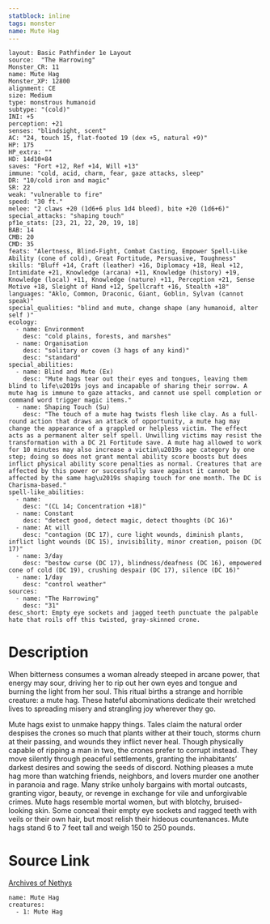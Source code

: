```yaml
---
statblock: inline
tags: monster
name: Mute Hag
---
```

```statblock
layout: Basic Pathfinder 1e Layout
source:  "The Harrowing"
Monster_CR: 11
name: Mute Hag
Monster_XP: 12800
alignment: CE
size: Medium
type: monstrous humanoid
subtype: "(cold)"
INI: +5
perception: +21
senses: "blindsight, scent"
AC: "24, touch 15, flat-footed 19 (dex +5, natural +9)"
HP: 175
HP_extra: ""
HD: 14d10+84
saves: "Fort +12, Ref +14, Will +13"
immune: "cold, acid, charm, fear, gaze attacks, sleep"
DR: "10/cold iron and magic"
SR: 22
weak: "vulnerable to fire"
speed: "30 ft."
melee: "2 claws +20 (1d6+6 plus 1d4 bleed), bite +20 (1d6+6)"
special_attacks: "shaping touch"
pf1e_stats: [23, 21, 22, 20, 19, 18]
BAB: 14
CMB: 20
CMD: 35
feats: "Alertness, Blind-Fight, Combat Casting, Empower Spell-Like Ability (cone of cold), Great Fortitude, Persuasive, Toughness"
skills: "Bluff +14, Craft (leather) +16, Diplomacy +18, Heal +12, Intimidate +21, Knowledge (arcana) +11, Knowledge (history) +19, Knowledge (local) +11, Knowledge (nature) +11, Perception +21, Sense Motive +18, Sleight of Hand +12, Spellcraft +16, Stealth +18"
languages: "Aklo, Common, Draconic, Giant, Goblin, Sylvan (cannot speak)"
special_qualities: "blind and mute, change shape (any humanoid, alter self )"
ecology:
  - name: Environment
    desc: "cold plains, forests, and marshes"
  - name: Organisation
    desc: "solitary or coven (3 hags of any kind)"
    desc: "standard"
special_abilities:
  - name: Blind and Mute (Ex)
    desc: "Mute hags tear out their eyes and tongues, leaving them blind to life\u2019s joys and incapable of sharing their sorrow. A mute hag is immune to gaze attacks, and cannot use spell completion or command word trigger magic items."
  - name: Shaping Touch (Su)
    desc: "The touch of a mute hag twists flesh like clay. As a full-round action that draws an attack of opportunity, a mute hag may change the appearance of a grappled or helpless victim. The effect acts as a permanent alter self spell. Unwilling victims may resist the transformation with a DC 21 Fortitude save. A mute hag allowed to work for 10 minutes may also increase a victim\u2019s age category by one step; doing so does not grant mental ability score boosts but does inflict physical ability score penalties as normal. Creatures that are affected by this power or successfully save against it cannot be affected by the same hag\u2019s shaping touch for one month. The DC is Charisma-based."
spell-like_abilities:
  - name:
    desc: "(CL 14; Concentration +18)"
  - name: Constant
    desc: "detect good, detect magic, detect thoughts (DC 16)"
  - name: At will
    desc: "contagion (DC 17), cure light wounds, diminish plants, inflict light wounds (DC 15), invisibility, minor creation, poison (DC 17)"
  - name: 3/day
    desc: "bestow curse (DC 17), blindness/deafness (DC 16), empowered cone of cold (DC 19), crushing despair (DC 17), silence (DC 16)"
  - name: 1/day
    desc: "control weather"
sources:
  - name: "The Harrowing"
    desc: "31"
desc_short: Empty eye sockets and jagged teeth punctuate the palpable hate that roils off this twisted, gray-skinned crone.
```
# Description
When bitterness consumes a woman already steeped in arcane power, that energy may sour, driving her to rip out her own eyes and tongue and burning the light from her soul. This ritual births a strange and horrible creature: a mute hag. These hateful abominations dedicate their wretched lives to spreading misery and strangling joy wherever they go.

Mute hags exist to unmake happy things. Tales claim the natural order despises the crones so much that plants wither at their touch, storms churn at their passing, and wounds they inflict never heal. Though physically capable of ripping a man in two, the crones prefer to corrupt instead. They move silently through peaceful settlements, granting the inhabitants’ darkest desires and sowing the seeds of discord. Nothing pleases a mute hag more than watching friends, neighbors, and lovers murder one another in paranoia and rage. Many strike unholy bargains with mortal outcasts, granting vigor, beauty, or revenge in exchange for vile and unforgivable crimes. Mute hags resemble mortal women, but with blotchy, bruised-looking skin. Some conceal their empty eye sockets and ragged teeth with veils or their own hair, but most relish their hideous countenances. Mute hags stand 6 to 7 feet tall and weigh 150 to 250 pounds.
# Source Link
[Archives of Nethys](https://aonprd.com/MonsterDisplay.aspx?ItemName=Mute%20Hag)
```encounter-table
name: Mute Hag
creatures:
  - 1: Mute Hag
```

